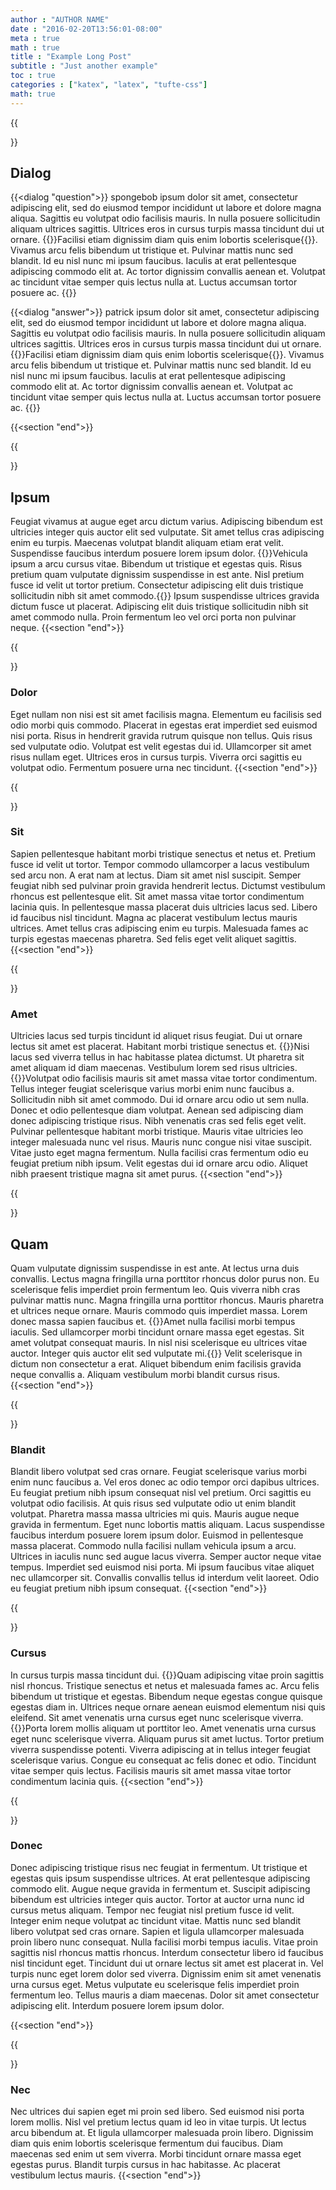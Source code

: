 ```yaml
---
author : "AUTHOR NAME"
date : "2016-02-20T13:56:01-08:00"
meta : true
math : true
title : "Example Long Post"
subtitle : "Just another example"
toc : true
categories : ["katex", "latex", "tufte-css"]
math: true
---
```


{{<section>}}
## Dialog

{{<dialog "question">}}
spongebob  ipsum dolor sit amet, consectetur adipiscing elit, sed do eiusmod tempor incididunt ut labore et dolore magna aliqua. Sagittis eu volutpat odio facilisis mauris. In nulla posuere sollicitudin aliquam ultrices sagittis. Ultrices eros in cursus turpis massa tincidunt dui ut ornare. {{<sidenote>}}Facilisi etiam dignissim diam quis enim lobortis scelerisque{{</sidenote>}}. Vivamus arcu felis bibendum ut tristique et. Pulvinar mattis nunc sed blandit. Id eu nisl nunc mi ipsum faucibus. Iaculis at erat pellentesque adipiscing commodo elit at. Ac tortor dignissim convallis aenean et. Volutpat ac tincidunt vitae semper quis lectus nulla at. Luctus accumsan tortor posuere ac.
{{</dialog>}}

{{<dialog "answer">}}
patrick  ipsum dolor sit amet, consectetur adipiscing elit, sed do eiusmod tempor incididunt ut labore et dolore magna aliqua. Sagittis eu volutpat odio facilisis mauris. In nulla posuere sollicitudin aliquam ultrices sagittis. Ultrices eros in cursus turpis massa tincidunt dui ut ornare. {{<sidenote>}}Facilisi etiam dignissim diam quis enim lobortis scelerisque{{</sidenote>}}. Vivamus arcu felis bibendum ut tristique et. Pulvinar mattis nunc sed blandit. Id eu nisl nunc mi ipsum faucibus. Iaculis at erat pellentesque adipiscing commodo elit at. Ac tortor dignissim convallis aenean et. Volutpat ac tincidunt vitae semper quis lectus nulla at. Luctus accumsan tortor posuere ac.
{{</dialog>}}

{{<section "end">}}

{{<section>}}

## Ipsum

Feugiat vivamus at augue eget arcu dictum varius. Adipiscing bibendum est ultricies integer quis auctor elit sed vulputate. Sit amet tellus cras adipiscing enim eu turpis. Maecenas volutpat blandit aliquam etiam erat velit. Suspendisse faucibus interdum posuere lorem ipsum dolor. {{<sidenote>}}Vehicula ipsum a arcu cursus vitae. Bibendum ut tristique et egestas quis. Risus pretium quam vulputate dignissim suspendisse in est ante. Nisl pretium fusce id velit ut tortor pretium. Consectetur adipiscing elit duis tristique sollicitudin nibh sit amet commodo.{{</sidenote>}} Ipsum suspendisse ultrices gravida dictum fusce ut placerat. Adipiscing elit duis tristique sollicitudin nibh sit amet commodo nulla. Proin fermentum leo vel orci porta non pulvinar neque.
{{<section "end">}}

{{<section>}}

### Dolor

Eget nullam non nisi est sit amet facilisis magna. Elementum eu facilisis sed odio morbi quis commodo. Placerat in egestas erat imperdiet sed euismod nisi porta. Risus in hendrerit gravida rutrum quisque non tellus. Quis risus sed vulputate odio. Volutpat est velit egestas dui id. Ullamcorper sit amet risus nullam eget. Ultrices eros in cursus turpis. Viverra orci sagittis eu volutpat odio. Fermentum posuere urna nec tincidunt.
{{<section "end">}}

{{<section>}}

### Sit

Sapien pellentesque habitant morbi tristique senectus et netus et. Pretium fusce id velit ut tortor. Tempor commodo ullamcorper a lacus vestibulum sed arcu non. A erat nam at lectus. Diam sit amet nisl suscipit. Semper feugiat nibh sed pulvinar proin gravida hendrerit lectus. Dictumst vestibulum rhoncus est pellentesque elit. Sit amet massa vitae tortor condimentum lacinia quis. In pellentesque massa placerat duis ultricies lacus sed. Libero id faucibus nisl tincidunt. Magna ac placerat vestibulum lectus mauris ultrices. Amet tellus cras adipiscing enim eu turpis. Malesuada fames ac turpis egestas maecenas pharetra. Sed felis eget velit aliquet sagittis.
{{<section "end">}}

{{<section>}}

### Amet

Ultricies lacus sed turpis tincidunt id aliquet risus feugiat. Dui ut ornare lectus sit amet est placerat. Habitant morbi tristique senectus et. {{<sidenote>}}Nisi lacus sed viverra tellus in hac habitasse platea dictumst. Ut pharetra sit amet aliquam id diam maecenas. Vestibulum lorem sed risus ultricies. {{</sidenote>}}Volutpat odio facilisis mauris sit amet massa vitae tortor condimentum. Tellus integer feugiat scelerisque varius morbi enim nunc faucibus a. Sollicitudin nibh sit amet commodo. Dui id ornare arcu odio ut sem nulla. Donec et odio pellentesque diam volutpat. Aenean sed adipiscing diam donec adipiscing tristique risus. Nibh venenatis cras sed felis eget velit. Pulvinar pellentesque habitant morbi tristique. Mauris vitae ultricies leo integer malesuada nunc vel risus. Mauris nunc congue nisi vitae suscipit. Vitae justo eget magna fermentum. Nulla facilisi cras fermentum odio eu feugiat pretium nibh ipsum. Velit egestas dui id ornare arcu odio. Aliquet nibh praesent tristique magna sit amet purus.
{{<section "end">}}

{{<section>}}

## Quam

Quam vulputate dignissim suspendisse in est ante. At lectus urna duis convallis. Lectus magna fringilla urna porttitor rhoncus dolor purus non. Eu scelerisque felis imperdiet proin fermentum leo. Quis viverra nibh cras pulvinar mattis nunc. Magna fringilla urna porttitor rhoncus. Mauris pharetra et ultrices neque ornare. Mauris commodo quis imperdiet massa. Lorem donec massa sapien faucibus et. {{<sidenote>}}Amet nulla facilisi morbi tempus iaculis. Sed ullamcorper morbi tincidunt ornare massa eget egestas. Sit amet volutpat consequat mauris. In nisl nisi scelerisque eu ultrices vitae auctor. Integer quis auctor elit sed vulputate mi.{{</sidenote>}} Velit scelerisque in dictum non consectetur a erat. Aliquet bibendum enim facilisis gravida neque convallis a. Aliquam vestibulum morbi blandit cursus risus.
{{<section "end">}}

{{<section>}}

### Blandit

Blandit libero volutpat sed cras ornare. Feugiat scelerisque varius morbi enim nunc faucibus a. Vel eros donec ac odio tempor orci dapibus ultrices. Eu feugiat pretium nibh ipsum consequat nisl vel pretium. Orci sagittis eu volutpat odio facilisis. At quis risus sed vulputate odio ut enim blandit volutpat. Pharetra massa massa ultricies mi quis. Mauris augue neque gravida in fermentum. Eget nunc lobortis mattis aliquam. Lacus suspendisse faucibus interdum posuere lorem ipsum dolor. Euismod in pellentesque massa placerat. Commodo nulla facilisi nullam vehicula ipsum a arcu. Ultrices in iaculis nunc sed augue lacus viverra. Semper auctor neque vitae tempus. Imperdiet sed euismod nisi porta. Mi ipsum faucibus vitae aliquet nec ullamcorper sit. Convallis convallis tellus id interdum velit laoreet. Odio eu feugiat pretium nibh ipsum consequat.
{{<section "end">}}

{{<section>}}

### Cursus

In cursus turpis massa tincidunt dui. {{<sidenote>}}Quam adipiscing vitae proin sagittis nisl rhoncus. Tristique senectus et netus et malesuada fames ac. Arcu felis bibendum ut tristique et egestas. Bibendum neque egestas congue quisque egestas diam in. Ultrices neque ornare aenean euismod elementum nisi quis eleifend. Sit amet venenatis urna cursus eget nunc scelerisque viverra. {{</sidenote>}}Porta lorem mollis aliquam ut porttitor leo. Amet venenatis urna cursus eget nunc scelerisque viverra. Aliquam purus sit amet luctus. Tortor pretium viverra suspendisse potenti. Viverra adipiscing at in tellus integer feugiat scelerisque varius. Congue eu consequat ac felis donec et odio. Tincidunt vitae semper quis lectus. Facilisis mauris sit amet massa vitae tortor condimentum lacinia quis.
{{<section "end">}}

{{<section>}}

### Donec

Donec adipiscing tristique risus nec feugiat in fermentum. Ut tristique et egestas quis ipsum suspendisse ultrices. At erat pellentesque adipiscing commodo elit. Augue neque gravida in fermentum et. Suscipit adipiscing bibendum est ultricies integer quis auctor. Tortor at auctor urna nunc id cursus metus aliquam. Tempor nec feugiat nisl pretium fusce id velit. Integer enim neque volutpat ac tincidunt vitae. Mattis nunc sed blandit libero volutpat sed cras ornare. Sapien et ligula ullamcorper malesuada proin libero nunc consequat. Nulla facilisi morbi tempus iaculis. Vitae proin sagittis nisl rhoncus mattis rhoncus. Interdum consectetur libero id faucibus nisl tincidunt eget. Tincidunt dui ut ornare lectus sit amet est placerat in. Vel turpis nunc eget lorem dolor sed viverra. Dignissim enim sit amet venenatis urna cursus eget. Metus vulputate eu scelerisque felis imperdiet proin fermentum leo. Tellus mauris a diam maecenas. Dolor sit amet consectetur adipiscing elit. Interdum posuere lorem ipsum dolor.

{{<section "end">}}

{{<section>}}

### Nec

Nec ultrices dui sapien eget mi proin sed libero. Sed euismod nisi porta lorem mollis. Nisl vel pretium lectus quam id leo in vitae turpis. Ut lectus arcu bibendum at. Et ligula ullamcorper malesuada proin libero. Dignissim diam quis enim lobortis scelerisque fermentum dui faucibus. Diam maecenas sed enim ut sem viverra. Morbi tincidunt ornare massa eget egestas purus. Blandit turpis cursus in hac habitasse. Ac placerat vestibulum lectus mauris.
{{<section "end">}}
